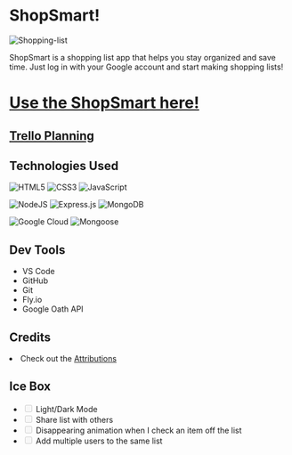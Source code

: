 <h1>ShopSmart!</h1>


<img src="" alt="Shopping-list">


<p>ShopSmart is a shopping list app that helps you stay organized and save time. Just log in with your Google account and start making shopping lists!</p>

<h1>
<a href="https://shoppinglistfly.fly.dev/" rel="nofollow">Use the ShopSmart here!</a>
</h1>

<h2> 
<a href="https://trello.com/b/Dmk4ydbq"> Trello Planning</a>
</h2>

<h2>Technologies Used</h2>

![HTML5](https://img.shields.io/badge/html5-%23E34F26.svg?style=for-the-badge&logo=html5&logoColor=white)
![CSS3](https://img.shields.io/badge/css3-%231572B6.svg?style=for-the-badge&logo=css3&logoColor=white)
![JavaScript](https://img.shields.io/badge/javascript-%23323330.svg?style=for-the-badge&logo=javascript&logoColor=%23F7DF1E)

![NodeJS](https://img.shields.io/badge/node.js-6DA55F?style=for-the-badge&logo=node.js&logoColor=white)
![Express.js](https://img.shields.io/badge/express.js-%23404d59.svg?style=for-the-badge&logo=express&logoColor=%2361DAFB)
![MongoDB](https://img.shields.io/badge/MongoDB-%234ea94b.svg?style=for-the-badge&logo=mongodb&logoColor=white)

![Google Cloud](https://img.shields.io/badge/GoogleCloud-%234285F4.svg?style=for-the-badge&logo=google-cloud&logoColor=white)
![Mongoose](https://miro.medium.com/max/98/1*rchG6FrxrvUsgxnfgoq8ow.webp)


<h2>Dev Tools</h2>

<ul>
<li>VS Code</li>
<li>GitHub</li>
<li>Git</li>
<li>Fly.io</li>
<li>Google Oath API</li>
</ul>

<h2>Credits</h2>
<li>
Check out the
<a href="https://github.com/juanm98/Shopping-List/blob/main/Assets.md">Attributions</a>
</li>


<h2>Ice Box</h2>

<ul class="contains-task-list">

<li class="task-list-item"><input type="checkbox" id disabled class="task-list-item-checkbox"> Light/Dark Mode</li>
<li class="task-list-item"><input type="checkbox" id disabled class="task-list-item-checkbox"> Share list with others</li>
<li class="task-list-item"><input type="checkbox" id disabled class="task-list-item-checkbox"> Disappearing animation when I check an item off the list</li>
<li class="task-list-item"><input type="checkbox" id disabled class="task-list-item-checkbox"> Add multiple users to the same list</li>
</ul>